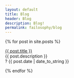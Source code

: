 ```yaml
---
layout: default
title: Blog
header: Blog
description: Blog!
permalink: failosophy/blog
---
```


{% for post in site.posts %}
  <p><a href="{{ post.url }}">{{ post.title }}</a><br>
  {{ post.description }}<br>
  ? {{ post.date | date_to_string }}</p>
{% endfor %}
